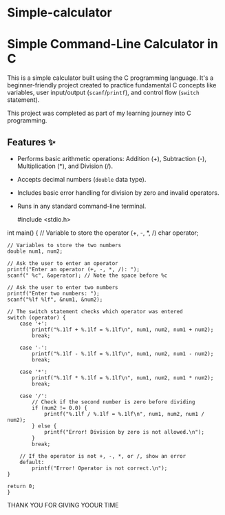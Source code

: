 # Simple-calculator
# Simple Command-Line Calculator in C

This is a simple calculator built using the C programming language. It's a beginner-friendly project created to practice fundamental C concepts like variables, user input/output (`scanf`/`printf`), and control flow (`switch` statement).

This project was completed as part of my learning journey into C programming.

## Features ✨

* Performs basic arithmetic operations: Addition (+), Subtraction (-), Multiplication (*), and Division (/).
* Accepts decimal numbers (`double` data type).
* Includes basic error handling for division by zero and invalid operators.
* Runs in any standard command-line terminal.



  #include <stdio.h>

int main() {
    // Variable to store the operator (+, -, *, /)
    char operator;
    
    // Variables to store the two numbers
    double num1, num2;

    // Ask the user to enter an operator
    printf("Enter an operator (+, -, *, /): ");
    scanf(" %c", &operator); // Note the space before %c

    // Ask the user to enter two numbers
    printf("Enter two numbers: ");
    scanf("%lf %lf", &num1, &num2);

    // The switch statement checks which operator was entered
    switch (operator) {
        case '+':
            printf("%.1lf + %.1lf = %.1lf\n", num1, num2, num1 + num2);
            break;
        
        case '-':
            printf("%.1lf - %.1lf = %.1lf\n", num1, num2, num1 - num2);
            break;
        
        case '*':
            printf("%.1lf * %.1lf = %.1lf\n", num1, num2, num1 * num2);
            break;
        
        case '/':
            // Check if the second number is zero before dividing
            if (num2 != 0.0) {
                printf("%.1lf / %.1lf = %.1lf\n", num1, num2, num1 / num2);
            } else {
                printf("Error! Division by zero is not allowed.\n");
            }
            break;

        // If the operator is not +, -, *, or /, show an error
        default:
            printf("Error! Operator is not correct.\n");
    }

    return 0;
    }
 THANK YOU FOR GIVING YOOUR  TIME
